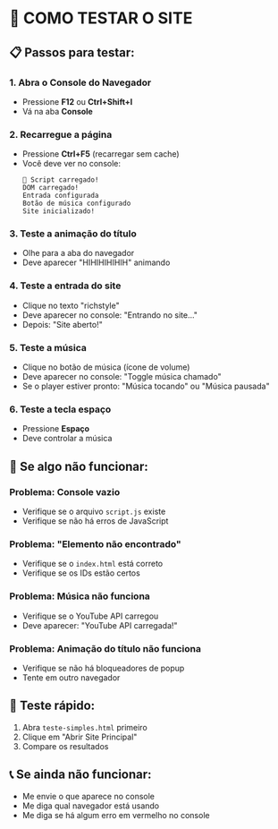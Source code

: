 # 🧪 COMO TESTAR O SITE

## 📋 Passos para testar:

### 1. Abra o Console do Navegador
- Pressione **F12** ou **Ctrl+Shift+I**
- Vá na aba **Console**

### 2. Recarregue a página
- Pressione **Ctrl+F5** (recarregar sem cache)
- Você deve ver no console:
  ```
  🚀 Script carregado!
  DOM carregado!
  Entrada configurada
  Botão de música configurado
  Site inicializado!
  ```

### 3. Teste a animação do título
- Olhe para a aba do navegador
- Deve aparecer "HIHIHIHIHIH" animando

### 4. Teste a entrada do site
- Clique no texto "richstyle"
- Deve aparecer no console: "Entrando no site..."
- Depois: "Site aberto!"

### 5. Teste a música
- Clique no botão de música (ícone de volume)
- Deve aparecer no console: "Toggle música chamado"
- Se o player estiver pronto: "Música tocando" ou "Música pausada"

### 6. Teste a tecla espaço
- Pressione **Espaço**
- Deve controlar a música

## 🔧 Se algo não funcionar:

### Problema: Console vazio
- Verifique se o arquivo `script.js` existe
- Verifique se não há erros de JavaScript

### Problema: "Elemento não encontrado"
- Verifique se o `index.html` está correto
- Verifique se os IDs estão certos

### Problema: Música não funciona
- Verifique se o YouTube API carregou
- Deve aparecer: "YouTube API carregada!"

### Problema: Animação do título não funciona
- Verifique se não há bloqueadores de popup
- Tente em outro navegador

## 🚀 Teste rápido:
1. Abra `teste-simples.html` primeiro
2. Clique em "Abrir Site Principal"
3. Compare os resultados

## 📞 Se ainda não funcionar:
- Me envie o que aparece no console
- Me diga qual navegador está usando
- Me diga se há algum erro em vermelho no console 